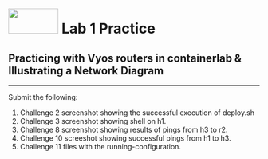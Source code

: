 # <img src="https://www.tamusa.edu/brandguide/jpeglogos/tamusa_final_logo_bw1.jpg" width="100" height="50"> Lab 1 Practice
## Practicing with Vyos routers in containerlab & Illustrating a Network Diagram
--- 
Submit the following:
1. Challenge 2 screenshot showing the successful execution of deploy.sh
2. Challenge 3 screenshot showing shell on h1.
3. Challenge 8 screenshot showing results of pings from h3 to r2.
4. Challenge 10 screeshot showing successful pings from h1 to h3.
5. Challenge 11 files with the running-configuration.
